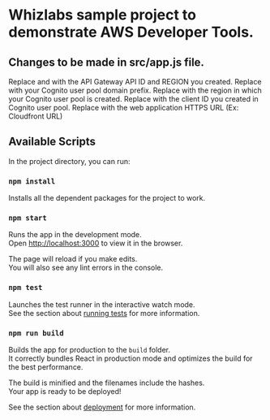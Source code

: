 # Whizlabs sample project to demonstrate AWS Developer Tools.

## Changes to be made in src/app.js file.

Replace <your-api-id> and <your-region> with the API Gateway API ID and REGION you created.
Replace <your-domain-prefix> with your Cognito user pool domain prefix.
Replace <your-region> with the region in which your Cognito user pool is created.
Replace <your-client-id> with the client ID you created in Cognito user pool.
Replace <your-web-app-https-url> with the web application HTTPS URL (Ex: Cloudfront URL)

## Available Scripts

In the project directory, you can run:

### `npm install`

Installs all the dependent packages for the project to work.

### `npm start`

Runs the app in the development mode.<br>
Open [http://localhost:3000](http://localhost:3000) to view it in the browser.

The page will reload if you make edits.<br>
You will also see any lint errors in the console.

### `npm test`

Launches the test runner in the interactive watch mode.<br>
See the section about [running tests](https://facebook.github.io/create-react-app/docs/running-tests) for more information.

### `npm run build`

Builds the app for production to the `build` folder.<br>
It correctly bundles React in production mode and optimizes the build for the best performance.

The build is minified and the filenames include the hashes.<br>
Your app is ready to be deployed!

See the section about [deployment](https://facebook.github.io/create-react-app/docs/deployment) for more information.

